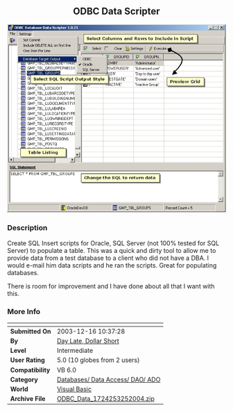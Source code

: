 ﻿<div align="center">

## ODBC Data Scripter

<img src="PIC2004325155559817.jpg">
</div>

### Description

Create SQL Insert scripts for Oracle, SQL Server (not 100% tested for SQL Server) to populate a table. This was a quick and dirty tool to allow me to provide data from a test database to a client who did not have a DBA. I would e-mail him data scripts and he ran the scripts. Great for populating databases.

There is room for improvement and I have done about all that I want with this.
 
### More Info
 


<span>             |<span>
---                |---
**Submitted On**   |2003-12-16 10:37:28
**By**             |[Day Late, Dollar Short](https://github.com/Planet-Source-Code/PSCIndex/blob/master/ByAuthor/day-late-dollar-short.md)
**Level**          |Intermediate
**User Rating**    |5.0 (10 globes from 2 users)
**Compatibility**  |VB 6\.0
**Category**       |[Databases/ Data Access/ DAO/ ADO](https://github.com/Planet-Source-Code/PSCIndex/blob/master/ByCategory/databases-data-access-dao-ado__1-6.md)
**World**          |[Visual Basic](https://github.com/Planet-Source-Code/PSCIndex/blob/master/ByWorld/visual-basic.md)
**Archive File**   |[ODBC\_Data\_1724253252004\.zip](https://github.com/Planet-Source-Code/day-late-dollar-short-odbc-data-scripter__1-52635/archive/master.zip)








